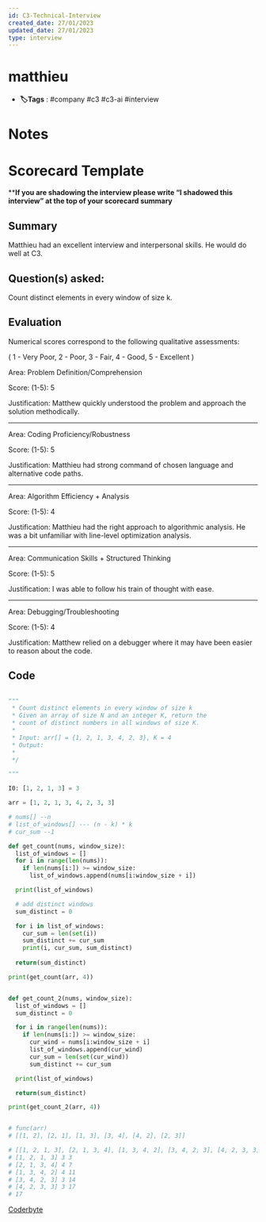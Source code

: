 ```yaml
---
id: C3-Technical-Interview
created_date: 27/01/2023
updated_date: 27/01/2023
type: interview
---
```


# matthieu

- **🏷️Tags** :  #company #c3 #c3-ai #interview
[](#anki-card)

# Notes

# Scorecard Template

****If you are shadowing the interview please write “I shadowed this interview” at the top of your scorecard summary**

## Summary

Matthieu had an excellent interview and interpersonal skills. He would do well at C3.

## Question(s) asked:  

Count distinct elements in every window of size k.

## Evaluation

Numerical scores correspond to the following qualitative assessments:

( 1 - Very Poor, 2 - Poor, 3 - Fair, 4 - Good, 5 - Excellent )

Area: Problem Definition/Comprehension

Score: (1-5): 5

Justification: Matthew quickly understood the problem and approach the solution methodically.

---

Area: Coding Proficiency/Robustness

Score: (1-5): 5

Justification: Matthieu had strong command of chosen language and alternative code paths.

---

Area: Algorithm Efficiency + Analysis

Score: (1-5): 4

Justification: Matthieu had the right approach to algorithmic analysis. He was a bit unfamiliar with line-level optimization analysis.

---

Area: Communication Skills + Structured Thinking

Score: (1-5): 5

Justification: I was able to follow his train of thought with ease.

---

Area: Debugging/Troubleshooting

Score: (1-5): 4

Justification: Matthew relied on a debugger where it may have been easier to reason about the code.

## Code

```python

"""
 * Count distinct elements in every window of size k
 * Given an array of size N and an integer K, return the 
 * count of distinct numbers in all windows of size K. 
 * 
 * Input: arr[] = {1, 2, 1, 3, 4, 2, 3}, K = 4
 * Output:  
 * 
 */

"""

I0: [1, 2, 1, 3] = 3

arr = [1, 2, 1, 3, 4, 2, 3, 3]

# nums[] --n
# list_of_windows[] --- (n - k) * k
# cur_sum --1

def get_count(nums, window_size):
  list_of_windows = []
  for i in range(len(nums)):
    if len(nums[i:]) >= window_size:
      list_of_windows.append(nums[i:window_size + i])

  print(list_of_windows)

  # add distinct windows
  sum_distinct = 0

  for i in list_of_windows:
    cur_sum = len(set(i))
    sum_distinct += cur_sum
    print(i, cur_sum, sum_distinct)
  
  return(sum_distinct)

print(get_count(arr, 4))


def get_count_2(nums, window_size):
  list_of_windows = []
  sum_distinct = 0

  for i in range(len(nums)):
    if len(nums[i:]) >= window_size:
      cur_wind = nums[i:window_size + i]
      list_of_windows.append(cur_wind)
      cur_sum = len(set(cur_wind))
      sum_distinct += cur_sum

  print(list_of_windows)

  return(sum_distinct)

print(get_count_2(arr, 4))


# func(arr)
# [[1, 2], [2, 1], [1, 3], [3, 4], [4, 2], [2, 3]]

# [[1, 2, 1, 3], [2, 1, 3, 4], [1, 3, 4, 2], [3, 4, 2, 3], [4, 2, 3, 3]]
# [1, 2, 1, 3] 3 3
# [2, 1, 3, 4] 4 7
# [1, 3, 4, 2] 4 11
# [3, 4, 2, 3] 3 14
# [4, 2, 3, 3] 3 17
# 17

```

[Coderbyte](https://coderbyte.com/editor/sharing:NdyYTk2R)
